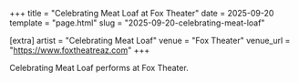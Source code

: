 +++
title = "Celebrating Meat Loaf at Fox Theater"
date = 2025-09-20
template = "page.html"
slug = "2025-09-20-celebrating-meat-loaf"

[extra]
artist = "Celebrating Meat Loaf"
venue = "Fox Theater"
venue_url = "https://www.foxtheatreaz.com"
+++

Celebrating Meat Loaf performs at Fox Theater.
